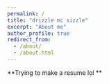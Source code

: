 ```yaml
---
permalink: /
title: "drizzle mc sizzle"
excerpt: "About me"
author_profile: true
redirect_from: 
  - /about/
  - /about.html
---
```


**Trying to make a resume lol
**
